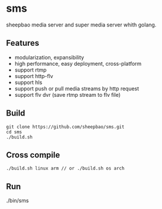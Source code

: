 # sms
sheepbao media server and super media server whith golang.

## Features
* modularization, expansibility
* high performance, easy deployment, cross-platform
* support rtmp 
* support http-flv
* support hls
* support push or pull media streams by http request
* support flv dvr (save rtmp stream to flv file)

## Build

```
git clone https://github.com/sheepbao/sms.git  
cd sms  
./build.sh  
```

## Cross compile
```
./build.sh linux arm // or ./build.sh os arch
```
## Run
./bin/sms


